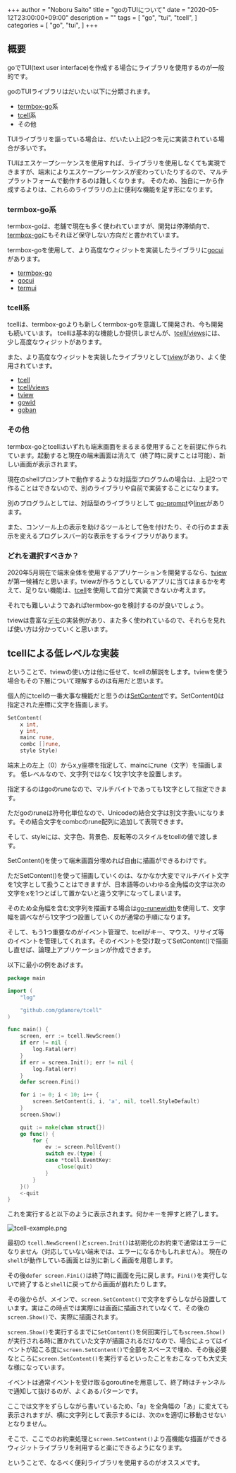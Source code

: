 +++
author = "Noboru Saito"
title = "goのTUIについて"
date = "2020-05-12T23:00:00+09:00"
description = ""
tags = [
    "go",
    "tui",
    "tcell",
]
categories = [
    "go",
    "tui",
]
+++

## 概要

goでTUI(text user interface)を作成する場合にライブラリを使用するのが一般的です。

goのTUIライブラリはだいたい以下に分類されます。

* [termbox-go](https://github.com/nsf/termbox-go)系
* [tcell](https://github.com/gdamore/tcell)系
* その他

TUIライブラリを謳っている場合は、だいたい上記2つを元に実装されている場合が多いです。

TUIはエスケープシーケンスを使用すれば、ライブラリを使用しなくても実現できますが、端末によりエスケープシーケンスが変わっていたりするので、マルチプラットフォームで動作するのは難しくなります。
そのため、独自に一から作成するよりは、これらのライブラリの上に便利な機能を足す形になります。

### termbox-go系

termbox-goは、老舗で現在も多く使われていますが、開発は停滞傾向で、[termbox-go](https://github.com/nsf/termbox-go)にもそれほど保守しない方向だと書かれています。

termbox-goを使用して、より高度なウィジットを実装したライブラリに[gocui](https://github.com/jroimartin/gocui)があります。

* [termbox-go](https://github.com/nsf/termbox-go)
* [gocui](https://github.com/jroimartin/gocui)
* [termui](https://github.com/gizak/termui)

### tcell系

tcellは、termbox-goよりも新しくtermbox-goを意識して開発され、今も開発も続いています。
tcellは基本的な機能しか提供しませんが、[tcell/views](https://github.com/gdamore/tcell/tree/master/views)には、少し高度なウィジットがあります。

また、より高度なウィジットを実装したライブラリとして[tview](https://github.com/rivo/tview)があり、よく使用されています。

* [tcell](https://github.com/gdamore/tcell)
* [tcell/views](https://github.com/gdamore/tcell/tree/master/views)
* [tview](https://github.com/rivo/tview)
* [gowid](https://github.com/gcla/gowid)
* [goban](https://github.com/eihigh/goban)

### その他

termbox-goとtcellはいずれも端末画面をまるまる使用することを前提に作られています。起動すると現在の端末画面は消えて（終了時に戻すことは可能）、新しい画面が表示されます。

現在のshellプロンプトで動作するような対話型プログラムの場合は、上記2つで作ることはできないので、別のライブラリや自前で実装することになります。

別のプログラムとしては、対話型のライブラリとして [go-prompt](https://github.com/c-bata/go-prompt)や[liner](https://github.com/peterh/liner)があります。

また、コンソール上の表示を助けるツールとして色を付けたり、その行のまま表示を変えるプログレスバー的な表示をするライブラリがあります。

### どれを選択すべきか？

2020年5月現在で端末全体を使用するアプリケーションを開発するなら、[tview](https://github.com/rivo/tview) が第一候補だと思います。tviewが作ろうとしているアプリに当てはまるかを考えて、足りない機能は、[tcell](https://github.com/gdamore/tcell)を使用して自分で実装できないか考えます。

それでも難しいようであればtermbox-goを検討するのが良いでしょう。

tviewは豊富な[デモ](https://github.com/rivo/tview/tree/master/demos)の実装例があり、また多く使われているので、それらを見れば使い方は分かっていくと思います。

## tcellによる低レベルな実装

ということで、tviewの使い方は他に任せて、tcellの解説をします。tviewを使う場合もその下層について理解するのは有用だと思います。

個人的にtcellの一番大事な機能だと思うのは[SetContent](https://pkg.go.dev/github.com/gdamore/tcell?tab=doc#CellBuffer.SetContent)です。SetContent()は指定された座標に文字を描画します。

```go
SetContent(
    x int,
    y int,
    mainc rune,
    combc []rune,
    style Style)
```

端末上の左上（0）からx,y座標を指定して、maincにrune（文字）を描画します。
低レベルなので、文字列ではなく1文字1文字を設置します。

指定するのはgoのruneなので、マルチバイトであっても1文字として指定できます。

ただgoのruneは符号化単位なので、Unicodeの結合文字は別文字扱いになります。その結合文字をcombcのrune配列に追加して表現できます。

そして、styleには、文字色、背景色、反転等のスタイルをtcellの値で渡します。

SetContent()を使って端末画面分埋めれば自由に描画ができるわけです。

ただSetContent()を使って描画していくのは、なかなか大変でマルチバイト文字を1文字として扱うことはできますが、日本語等のいわゆる全角幅の文字は次の文字をxを1つとばして置かないと違う文字になってしまいます。

そのため全角幅を含む文字列を描画する場合は[go-runewidth](https://github.com/mattn/go-runewidth)を使用して、文字幅を調べながら1文字づつ設置していくのが通常の手順になります。

そして、もう1つ重要なのがイベント管理で、tcellがキー、マウス、リサイズ等のイベントを管理してくれます。そのイベントを受け取ってSetContent()で描画し直せば、論理上アプリケーションが作成できます。

以下に最小の例をあげます。

```go
package main

import (
	"log"

	"github.com/gdamore/tcell"
)

func main() {
	screen, err := tcell.NewScreen()
	if err != nil {
		log.Fatal(err)
	}
	if err = screen.Init(); err != nil {
		log.Fatal(err)
	}
	defer screen.Fini()

	for i := 0; i < 10; i++ {
		screen.SetContent(i, i, 'a', nil, tcell.StyleDefault)
	}
	screen.Show()

	quit := make(chan struct{})
	go func() {
		for {
			ev := screen.PollEvent()
			switch ev.(type) {
			case *tcell.EventKey:
				close(quit)
			}
		}
	}()
	<-quit
}
```

これを実行すると以下のように表示されます。何かキーを押すと終了します。

![tcell-example.png](../tcell-example.png)

最初の `tcell.NewScreen()`と`screen.Init()`は初期化のお約束で通常はエラーになりません（対応していない端末では、エラーになるかもしれません）。
現在の`shell`が動作している画面とは別に新しく画面を用意します。

その後`defer screen.Fini()`は終了時に画面を元に戻します。`Fini()`を実行しないで終了すると`shell`に戻ってから画面が崩れたりします。

その後からが、メインで、`screen.SetContent()`で文字をずらしながら設置しています。実はこの時点では実際には画面に描画されていなくて、その後の`screen.Show()`で、実際に描画されます。

`screen.Show()`を実行するまでに`SetContent()`を何回実行しても`screen.Show()`が実行される時に置かれていた文字が描画されるだけなので、場合によってはイベントが起こる度に`screen.SetContent()`で全部をスペースで埋め、その後必要なところに`screen.SetContent()`を実行するといったことをおこなっても大丈夫な様になっています。

イベントは通常イベントを受け取るgoroutineを用意して、終了時はチャンネルで通知して抜けるのが、よくあるパターンです。

ここでは文字をずらしながら書いているため、「a」を全角幅の「あ」に変えても表示されますが、横に文字列として表示するには、次のxを適切に移動させないとなりません。

そこで、ここでのお約束処理と`screen.SetContent()`より高機能な描画ができるウィジットライブラリを利用すると楽にできるようになります。

ということで、なるべく便利ライブラリを使用するのがオススメです。
